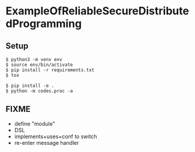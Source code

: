 # ExampleOfReliableSecureDistributedProgramming

Setup
-----

    $ python3 -m venv env
    $ source env/bin/activate
    $ pip install -r requirements.txt
    $ tox

    $ pip install -e .
    $ python -m codes.proc -a

FIXME
-----

- define "module"
- DSL
- implements+uses+conf to switch
- re-enter message handler

